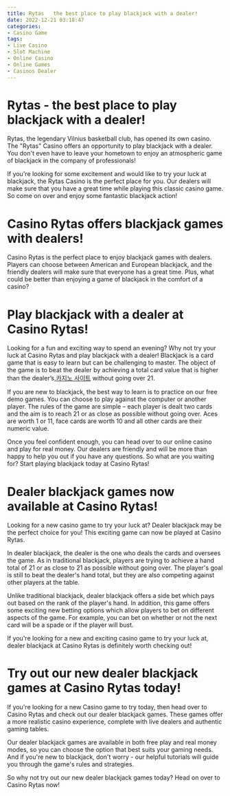 ```yaml
---
title: Rytas   the best place to play blackjack with a dealer!
date: 2022-12-21 03:18:47
categories:
- Casino Game
tags:
- Live Casino
- Slot Machine
- Online Casino
- Online Games
- Casinos Dealer
---
```



#  Rytas - the best place to play blackjack with a dealer!

Rytas, the legendary Vilnius basketball club, has opened its own casino. The "Rytas" Casino offers an opportunity to play blackjack with a dealer. You don't even have to leave your hometown to enjoy an atmospheric game of blackjack in the company of professionals!

If you're looking for some excitement and would like to try your luck at blackjack, the Rytas Casino is the perfect place for you. Our dealers will make sure that you have a great time while playing this classic casino game. So come on over and enjoy some fantastic blackjack action!

#  Casino Rytas offers blackjack games with dealers!

Casino Rytas is the perfect place to enjoy blackjack games with dealers. Players can choose between American and European blackjack, and the friendly dealers will make sure that everyone has a great time. Plus, what could be better than enjoying a game of blackjack in the comfort of a casino?

#  Play blackjack with a dealer at Casino Rytas!

Looking for a fun and exciting way to spend an evening? Why not try your luck at Casino Rytas and play blackjack with a dealer! Blackjack is a card game that is easy to learn but can be challenging to master. The object of the game is to beat the dealer by achieving a total card value that is higher than the dealer’s,[카지노 사이트](https://choegocasino.com/) without going over 21.

If you are new to blackjack, the best way to learn is to practice on our free demo games. You can choose to play against the computer or another player. The rules of the game are simple – each player is dealt two cards and the aim is to reach 21 or as close as possible without going over. Aces are worth 1 or 11, face cards are worth 10 and all other cards are their numeric value.

Once you feel confident enough, you can head over to our online casino and play for real money. Our dealers are friendly and will be more than happy to help you out if you have any questions. So what are you waiting for? Start playing blackjack today at Casino Rytas!

#  Dealer blackjack games now available at Casino Rytas!

Looking for a new casino game to try your luck at? Dealer blackjack may be the perfect choice for you! This exciting game can now be played at Casino Rytas.

In dealer blackjack, the dealer is the one who deals the cards and oversees the game. As in traditional blackjack, players are trying to achieve a hand total of 21 or as close to 21 as possible without going over. The player's goal is still to beat the dealer's hand total, but they are also competing against other players at the table.

Unlike traditional blackjack, dealer blackjack offers a side bet which pays out based on the rank of the player's hand. In addition, this game offers some exciting new betting options which allow players to bet on different aspects of the game. For example, you can bet on whether or not the next card will be a spade or if the player will bust.

If you're looking for a new and exciting casino game to try your luck at, dealer blackjack at Casino Rytas is definitely worth checking out!

#  Try out our new dealer blackjack games at Casino Rytas today!

If you're looking for a new Casino game to try today, then head over to Casino Rytas and check out our dealer blackjack games. These games offer a more realistic casino experience, complete with live dealers and authentic gaming tables.

Our dealer blackjack games are available in both free play and real money modes, so you can choose the option that best suits your gaming needs. And if you're new to blackjack, don't worry - our helpful tutorials will guide you through the game's rules and strategies.

So why not try out our new dealer blackjack games today? Head on over to Casino Rytas now!
